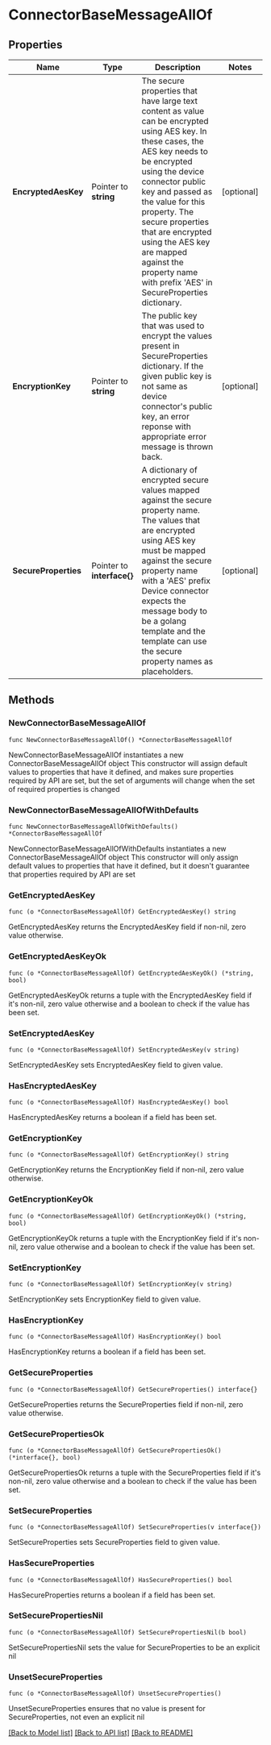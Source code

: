 # ConnectorBaseMessageAllOf

## Properties

Name | Type | Description | Notes
------------ | ------------- | ------------- | -------------
**EncryptedAesKey** | Pointer to **string** | The secure properties that have large text content as value can be encrypted using AES key. In these cases, the AES key needs to be encrypted using the device connector public key and passed as the value for this property. The secure properties that are encrypted using the AES key are mapped against the property name with prefix &#39;AES&#39; in SecureProperties dictionary. | [optional] 
**EncryptionKey** | Pointer to **string** | The public key that was used to encrypt the values present in SecureProperties dictionary. If the given public key is not same as device connector&#39;s public key, an error reponse with appropriate error message is thrown back. | [optional] 
**SecureProperties** | Pointer to **interface{}** | A dictionary of encrypted secure values mapped against the secure property name. The values that are encrypted using AES key must be mapped against the secure property name with a &#39;AES&#39; prefix Device connector expects the message body to be a golang template and the template can use the secure property names as placeholders. | [optional] 

## Methods

### NewConnectorBaseMessageAllOf

`func NewConnectorBaseMessageAllOf() *ConnectorBaseMessageAllOf`

NewConnectorBaseMessageAllOf instantiates a new ConnectorBaseMessageAllOf object
This constructor will assign default values to properties that have it defined,
and makes sure properties required by API are set, but the set of arguments
will change when the set of required properties is changed

### NewConnectorBaseMessageAllOfWithDefaults

`func NewConnectorBaseMessageAllOfWithDefaults() *ConnectorBaseMessageAllOf`

NewConnectorBaseMessageAllOfWithDefaults instantiates a new ConnectorBaseMessageAllOf object
This constructor will only assign default values to properties that have it defined,
but it doesn't guarantee that properties required by API are set

### GetEncryptedAesKey

`func (o *ConnectorBaseMessageAllOf) GetEncryptedAesKey() string`

GetEncryptedAesKey returns the EncryptedAesKey field if non-nil, zero value otherwise.

### GetEncryptedAesKeyOk

`func (o *ConnectorBaseMessageAllOf) GetEncryptedAesKeyOk() (*string, bool)`

GetEncryptedAesKeyOk returns a tuple with the EncryptedAesKey field if it's non-nil, zero value otherwise
and a boolean to check if the value has been set.

### SetEncryptedAesKey

`func (o *ConnectorBaseMessageAllOf) SetEncryptedAesKey(v string)`

SetEncryptedAesKey sets EncryptedAesKey field to given value.

### HasEncryptedAesKey

`func (o *ConnectorBaseMessageAllOf) HasEncryptedAesKey() bool`

HasEncryptedAesKey returns a boolean if a field has been set.

### GetEncryptionKey

`func (o *ConnectorBaseMessageAllOf) GetEncryptionKey() string`

GetEncryptionKey returns the EncryptionKey field if non-nil, zero value otherwise.

### GetEncryptionKeyOk

`func (o *ConnectorBaseMessageAllOf) GetEncryptionKeyOk() (*string, bool)`

GetEncryptionKeyOk returns a tuple with the EncryptionKey field if it's non-nil, zero value otherwise
and a boolean to check if the value has been set.

### SetEncryptionKey

`func (o *ConnectorBaseMessageAllOf) SetEncryptionKey(v string)`

SetEncryptionKey sets EncryptionKey field to given value.

### HasEncryptionKey

`func (o *ConnectorBaseMessageAllOf) HasEncryptionKey() bool`

HasEncryptionKey returns a boolean if a field has been set.

### GetSecureProperties

`func (o *ConnectorBaseMessageAllOf) GetSecureProperties() interface{}`

GetSecureProperties returns the SecureProperties field if non-nil, zero value otherwise.

### GetSecurePropertiesOk

`func (o *ConnectorBaseMessageAllOf) GetSecurePropertiesOk() (*interface{}, bool)`

GetSecurePropertiesOk returns a tuple with the SecureProperties field if it's non-nil, zero value otherwise
and a boolean to check if the value has been set.

### SetSecureProperties

`func (o *ConnectorBaseMessageAllOf) SetSecureProperties(v interface{})`

SetSecureProperties sets SecureProperties field to given value.

### HasSecureProperties

`func (o *ConnectorBaseMessageAllOf) HasSecureProperties() bool`

HasSecureProperties returns a boolean if a field has been set.

### SetSecurePropertiesNil

`func (o *ConnectorBaseMessageAllOf) SetSecurePropertiesNil(b bool)`

 SetSecurePropertiesNil sets the value for SecureProperties to be an explicit nil

### UnsetSecureProperties
`func (o *ConnectorBaseMessageAllOf) UnsetSecureProperties()`

UnsetSecureProperties ensures that no value is present for SecureProperties, not even an explicit nil

[[Back to Model list]](../README.md#documentation-for-models) [[Back to API list]](../README.md#documentation-for-api-endpoints) [[Back to README]](../README.md)


